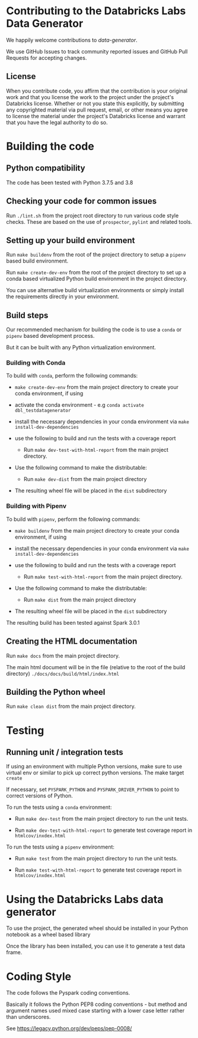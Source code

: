 # Contributing to the Databricks Labs Data Generator
We happily welcome contributions to *data-generator*. 

We use GitHub Issues to track community reported issues and GitHub Pull Requests for accepting changes.

## License

When you contribute code, you affirm that the contribution is your original work and that you 
license the work to the project under the project's Databricks license. Whether or not you 
state this explicitly, by submitting any copyrighted material via pull request, email, or 
other means you agree to license the material under the project's Databricks license and 
warrant that you have the legal authority to do so.

# Building the code

## Python compatibility

The code has been tested with Python 3.7.5 and 3.8

## Checking your code for common issues

Run `./lint.sh` from the project root directory to run various code style checks. 
These are based on the use of `prospector`, `pylint` and related tools.

## Setting up your build environment
Run `make buildenv` from the root of the project directory to setup a `pipenv` based build environment.

Run `make create-dev-env` from the root of the project directory to 
set up a conda based virtualized Python build environment in the project directory.

You can use alternative build virtualization environments or simply install the requirements
directly in your environment.


## Build steps

Our recommended mechanism for building the code is to use a `conda` or `pipenv` based development process. 

But it can be built with any Python virtualization environment.

### Building with Conda
To build with `conda`, perform the following commands:
  - `make create-dev-env` from the main project directory to create your conda environment, if using
  - activate the conda environment - e.g `conda activate dbl_testdatagenerator`
  - install the necessary dependencies in your conda environment via `make install-dev-dependencies`
  
  - use the following to build and run the tests with a coverage report
    - Run  `make dev-test-with-html-report` from the main project directory.

  - Use the following command to make the distributable:
    - Run `make dev-dist` from the main project directory
  - The resulting wheel file will be placed in the `dist` subdirectory
  
### Building with Pipenv
To build with `pipenv`, perform the following commands:
  - `make buildenv` from the main project directory to create your conda environment, if using
  - install the necessary dependencies in your conda environment via `make install-dev-dependencies`
  
  - use the following to build and run the tests with a coverage report
    - Run  `make test-with-html-report` from the main project directory.

  - Use the following command to make the distributable:
    - Run `make dist` from the main project directory
  - The resulting wheel file will be placed in the `dist` subdirectory

The resulting build has been tested against Spark 3.0.1

## Creating the HTML documentation

Run  `make docs` from the main project directory.

The main html document will be in the file (relative to the root of the build directory)
 `./docs/docs/build/html/index.html`

## Building the Python wheel
Run  `make clean dist` from the main project directory.

# Testing 

## Running unit / integration tests

If using an environment with multiple Python versions, make sure to use virtual env or 
similar to pick up correct python versions. The make target `create`

If necessary, set `PYSPARK_PYTHON` and `PYSPARK_DRIVER_PYTHON` to point to correct versions of Python.

To run the tests using a `conda` environment:
  - Run `make dev-test` from the main project directory to run the unit tests.

  - Run `make dev-test-with-html-report` to generate test coverage report in `htmlcov/inxdex.html`

To run the tests using a `pipenv` environment:
  - Run `make test` from the main project directory to run the unit tests.

  - Run `make test-with-html-report` to generate test coverage report in `htmlcov/inxdex.html`

# Using the Databricks Labs data generator
To use the project, the generated wheel should be installed in your Python notebook as a wheel based library

Once the library has been installed, you can use it to generate a test data frame.

# Coding Style 

The code follows the Pyspark coding conventions. 

Basically it follows the Python PEP8 coding conventions - but method and argument names used mixed case starting 
with a lower case letter rather than underscores.

See https://legacy.python.org/dev/peps/pep-0008/
